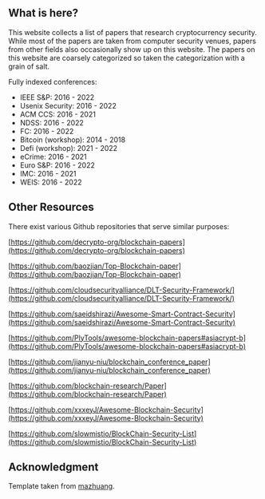 ## What is here?
This website collects a list of papers that research cryptocurrency security. While most of the papers are taken from computer security venues, papers from other fields also occasionally show up on this website. The papers on this website are coarsely categorized so taken the categorization with a grain of salt.

Fully indexed conferences:
* IEEE S&P: 2016 - 2022
* Usenix Security: 2016 - 2022
* ACM CCS: 2016 - 2021
* NDSS: 2016 - 2022
* FC: 2016 - 2022
* Bitcoin (workshop): 2014 - 2018 
* Defi (workshop): 2021 - 2022
* eCrime: 2016 - 2021
* Euro S&P: 2016 - 2022
* IMC: 2016 - 2021
* WEIS: 2016 - 2022

## Other Resources
There exist various Github repositories that serve similar purposes:

[https://github.com/decrypto-org/blockchain-papers](https://github.com/decrypto-org/blockchain-papers)

[https://github.com/baozjian/Top-Blockchain-paper](https://github.com/baozjian/Top-Blockchain-paper)

[https://github.com/cloudsecurityalliance/DLT-Security-Framework/](https://github.com/cloudsecurityalliance/DLT-Security-Framework/)

[https://github.com/saeidshirazi/Awesome-Smart-Contract-Security](https://github.com/saeidshirazi/Awesome-Smart-Contract-Security)

[https://github.com/PlyTools/awesome-blockchain-papers#asiacrypt-b](https://github.com/PlyTools/awesome-blockchain-papers#asiacrypt-b)

[https://github.com/jianyu-niu/blockchain_conference_paper](https://github.com/jianyu-niu/blockchain_conference_paper)

[https://github.com/blockchain-research/Paper](https://github.com/blockchain-research/Paper)

[https://github.com/xxxeyJ/Awesome-Blockchain-Security](https://github.com/xxxeyJ/Awesome-Blockchain-Security)

[https://github.com/slowmistio/BlockChain-Security-List](https://github.com/slowmistio/BlockChain-Security-List)

## Acknowledgment
Template taken from [mazhuang](https://mazhuang.org).